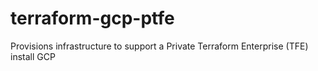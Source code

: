 # terraform-gcp-ptfe
Provisions infrastructure to support a Private Terraform Enterprise (TFE) install GCP
